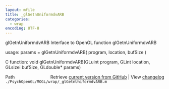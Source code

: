 ```yaml
---
layout: mfile
title: _glGetnUniformdvARB
categories:
  - wrap
encoding: UTF-8
---
```


glGetnUniformdvARB  Interface to OpenGL function glGetnUniformdvARB  

usage:  params = glGetnUniformdvARB( program, location, bufSize )  

C function:  void glGetnUniformdvARB(GLuint program, GLint location, GLsizei bufSize, GLdouble\* params)  


<div class="code_header" style="text-align:right;">
  <span style="float:left;">Path&nbsp;&nbsp;</span> <span class="counter">Retrieve <a href=
  "https://raw.github.com/Psychtoolbox-3/Psychtoolbox-3/beta/./PsychOpenGL/MOGL/wrap/_glGetnUniformdvARB.m">current version from GitHub</a> | View <a href=
  "https://github.com/Psychtoolbox-3/Psychtoolbox-3/commits/beta/./PsychOpenGL/MOGL/wrap/_glGetnUniformdvARB.m">changelog</a></span>
</div>
<div class="code">
  <code>./PsychOpenGL/MOGL/wrap/_glGetnUniformdvARB.m</code>
</div>
